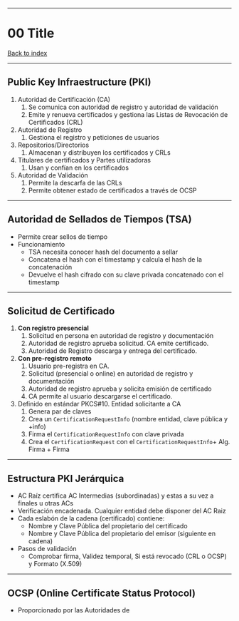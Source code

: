 
---
# 00 Title

[Back to index](../README.md)

---

## Public Key Infraestructure (PKI)
1. Autoridad de Certificación (CA)
	1. Se comunica con autoridad de registro y autoridad de validación
	2. Emite y renueva certificados y gestiona las Listas de Revocación de Certificados (CRL)
2. Autoridad de Registro
	1. Gestiona el registro y peticiones de usuarios
3. Repositorios/Directorios
	1. Almacenan y distribuyen los certificados y CRLs
4. Titulares de certificados y Partes utilizadoras
	1. Usan y confían en los certificados 
5. Autoridad de Validación
	1. Permite la descarfa de las CRLs
	2. Permite obtener estado de certificados a través de OCSP
---
## Autoridad de Sellados de Tiempos (TSA)
- Permite crear sellos de tiempo
- Funcionamiento
	- TSA necesita conocer hash del documento a sellar
	- Concatena el hash con el timestamp y calcula el hash de la concatenación
	- Devuelve el hash cifrado con su clave privada concatenado con el timestamp
---
## Solicitud de Certificado
1. **Con registro presencial**
	1. Solicitud en persona en autoridad de registro y documentación
	2. Autoridad de registro aprueba solicitud. CA emite certificado.
	3. Autoridad de Registro descarga y entrega del certificado.
2. **Con pre-registro remoto**
	1. Usuario pre-registra en CA.
	2. Solicitud (presencial o online) en autoridad de registro y documentación
	3. Autoridad de registro aprueba y solicita emisión de certificado
	4. CA permite al usuario descargarse el certificado.
3. Definido en estándar PKCS#10. Entidad solicitante a CA
	1. Genera par de claves
	2. Crea un `CertificationRequestInfo` (nombre entidad, clave pública y +info)
	3. Firma el `CertificationRequestInfo` con clave privada
	4. Crea el `CertificationRequest` con el `CertificationRequestInfo`+ Alg. Firma + Firma
---
## Estructura PKI Jerárquica
- AC Raíz certifica AC Intermedias (subordinadas) y estas a su vez a finales u otras ACs
- Verificación encadenada. Cualquier entidad debe disponer del AC Raiz
- Cada eslabón de la cadena (certificado) contiene:
	- Nombre y Clave Pública del propietario del certificado
	- Nombre y Clave Pública del propietario del emisor (siguiente en cadena)
- Pasos de validación
	- Comprobar firma, Validez temporal, Si está revocado (CRL o OCSP) y Formato (X.509)
---
## OCSP (Online Certificate Status Protocol)
- Proporcionado por las Autoridades de 
